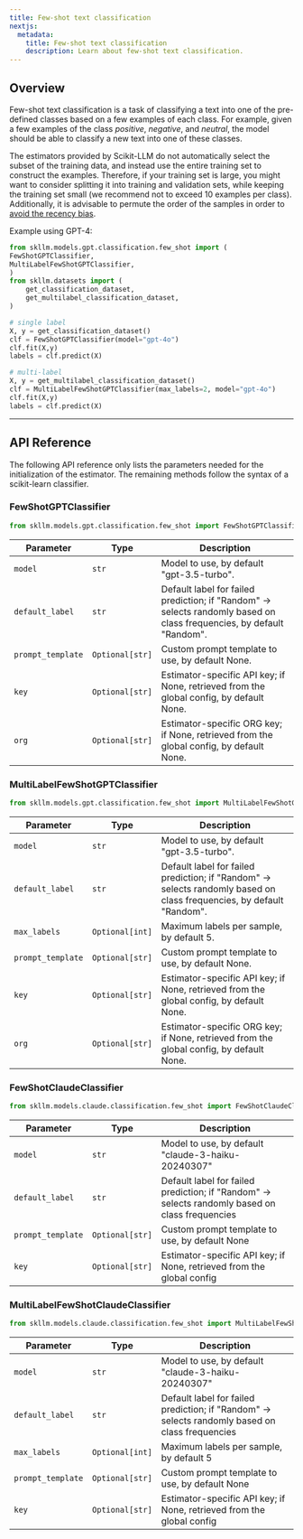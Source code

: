 ```yaml
---
title: Few-shot text classification
nextjs:
  metadata:
    title: Few-shot text classification
    description: Learn about few-shot text classification.
---
```


## Overview

Few-shot text classification is a task of classifying a text into one of the pre-defined classes based on a few examples of each class. For example, given a few examples of the class _positive_, _negative_, and _neutral_, the model should be able to classify a new text into one of these classes.

The estimators provided by Scikit-LLM do not automatically select the subset of the training data, and instead use the entire training set to construct the examples. Therefore, if your training set is large, you might want to consider splitting it into training and validation sets, while keeping the training set small (we recommend not to exceed 10 examples per class). Additionally, it is advisable to permute the order of the samples in order to [avoid the recency bias](https://github.com/iryna-kondr/scikit-llm/issues/104).

Example using GPT-4:

```python
from skllm.models.gpt.classification.few_shot import (
FewShotGPTClassifier,
MultiLabelFewShotGPTClassifier,
)
from skllm.datasets import (
    get_classification_dataset,
    get_multilabel_classification_dataset,
)

# single label
X, y = get_classification_dataset()
clf = FewShotGPTClassifier(model="gpt-4o")
clf.fit(X,y)
labels = clf.predict(X)

# multi-label
X, y = get_multilabel_classification_dataset()
clf = MultiLabelFewShotGPTClassifier(max_labels=2, model="gpt-4o")
clf.fit(X,y)
labels = clf.predict(X)
```

---

## API Reference

The following API reference only lists the parameters needed for the initialization of the estimator. The remaining methods follow the syntax of a scikit-learn classifier.

### FewShotGPTClassifier
```python
from skllm.models.gpt.classification.few_shot import FewShotGPTClassifier
```

| **Parameter** | **Type** | **Description**          |
| ------------- | -------- | ------------------------ |
| `model`      | `str`  | Model to use, by default "gpt-3.5-turbo". |
| `default_label`      | `str`  | Default label for failed prediction; if "Random" -> selects randomly based on class frequencies, by default "Random". |
| `prompt_template`      | `Optional[str]`  | Custom prompt template to use, by default None. |
| `key`      | `Optional[str]`  | Estimator-specific API key; if None, retrieved from the global config, by default None. |
| `org`      | `Optional[str]`  | Estimator-specific ORG key; if None, retrieved from the global config, by default None. |

### MultiLabelFewShotGPTClassifier
```python
from skllm.models.gpt.classification.few_shot import MultiLabelFewShotGPTClassifier
```

| **Parameter** | **Type** | **Description**          |
| ------------- | -------- | ------------------------ |
| `model`      | `str`  | Model to use, by default "gpt-3.5-turbo". |
| `default_label`      | `str`  | Default label for failed prediction; if "Random" -> selects randomly based on class frequencies, by default "Random". |
| `max_labels`      | `Optional[int]`  | Maximum labels per sample, by default 5. |
| `prompt_template`      | `Optional[str]`  | Custom prompt template to use, by default None. |
| `key`      | `Optional[str]`  | Estimator-specific API key; if None, retrieved from the global config, by default None. |
| `org`      | `Optional[str]`  | Estimator-specific ORG key; if None, retrieved from the global config, by default None. |

### FewShotClaudeClassifier
```python
from skllm.models.claude.classification.few_shot import FewShotClaudeClassifier
```

| **Parameter** | **Type** | **Description** |
| ------------- | -------- | --------------- |
| `model` | `str` | Model to use, by default "claude-3-haiku-20240307" |
| `default_label` | `str` | Default label for failed prediction; if "Random" -> selects randomly based on class frequencies |
| `prompt_template` | `Optional[str]` | Custom prompt template to use, by default None |
| `key` | `Optional[str]` | Estimator-specific API key; if None, retrieved from the global config |

### MultiLabelFewShotClaudeClassifier
```python
from skllm.models.claude.classification.few_shot import MultiLabelFewShotClaudeClassifier
```

| **Parameter** | **Type** | **Description** |
| ------------- | -------- | --------------- |
| `model` | `str` | Model to use, by default "claude-3-haiku-20240307" |
| `default_label` | `str` | Default label for failed prediction; if "Random" -> selects randomly based on class frequencies |
| `max_labels` | `Optional[int]` | Maximum labels per sample, by default 5 |
| `prompt_template` | `Optional[str]` | Custom prompt template to use, by default None |
| `key` | `Optional[str]` | Estimator-specific API key; if None, retrieved from the global config |
